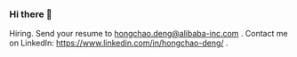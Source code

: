 ### Hi there 👋

Hiring. Send your resume to hongchao.deng@alibaba-inc.com .
Contact me on LinkedIn: https://www.linkedin.com/in/hongchao-deng/ .

<!--
**hongchaodeng/hongchaodeng** is a ✨ _special_ ✨ repository because its `README.md` (this file) appears on your GitHub profile.

Here are some ideas to get you started:

- 🔭 I’m currently working on ...
- 🌱 I’m currently learning ...
- 👯 I’m looking to collaborate on ...
- 🤔 I’m looking for help with ...
- 💬 Ask me about ...
- 📫 How to reach me: ...
- 😄 Pronouns: ...
- ⚡ Fun fact: ...
-->
